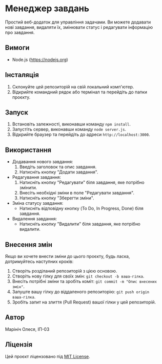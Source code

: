 # Менеджер завдань

Простий веб-додаток для управління задачами. Ви можете додавати нові завдання, видаляти їх, змінювати статус і редагувати інформацію про завдання.

## Вимоги

- Node.js (https://nodejs.org)

## Інсталяція

1. Склонуйте цей репозиторій на свій локальний комп'ютер.
2. Відкрийте командний рядок або термінал та перейдіть до папки проєкту.

## Запуск

1. Встановіть залежності, виконавши команду `npm install`.
2. Запустіть сервер, виконавши команду `node server.js`.
3. Відкрийте браузер та перейдіть до адреси `http://localhost:3000`.

## Використання

- Додавання нового завдання:
  1. Введіть заголовок та опис завдання.
  2. Натисніть кнопку "Додати завдання".
- Редагування завдання:
  1. Натисніть кнопку "Редагувати" біля завдання, яке потрібно змінити.
  2. Внесіть необхідні зміни в поле "Редагувати завдання".
  3. Натисніть кнопку "Зберегти зміни".
- Зміна статусу завдання:
  - Натисніть відповідну кнопку (To Do, In Progress, Done) біля завдання.
- Видалення завдання:
  - Натисніть кнопку "Видалити" біля завдання, яке потрібно видалити.

## Внесення змін

Якщо ви хочете внести зміни до цього проєкту, будь ласка, дотримуйтесь наступних кроків:

1. Створіть розділаний репозиторій з цією основою.
2. Створіть нову гілку для своїх змін: `git checkout -b ваша-гілка`.
3. Внесіть потрібні зміни та зробіть коміт: `git commit -m "Опис внесених змін"`.
4. Запуште вашу гілку до віддаленого репозиторію: `git push origin ваша-гілка`.
5. Зробіть запит на злиття (Pull Request) вашої гілки у цей репозиторій.

## Автор

Марініч Олеся, ІП-03

## Ліцензія

Цей проєкт ліцензовано під [MIT License](https://opensource.org/licenses/MIT).

